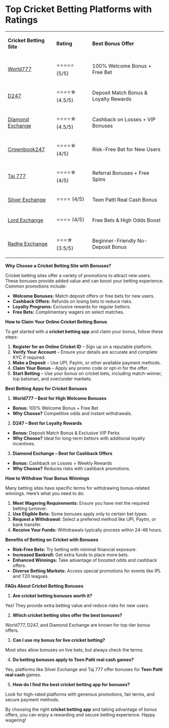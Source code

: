 <h1><strong>Top Cricket Betting Platforms with Ratings</strong></h1>
<table>
<tbody>
<tr>
<td>
<p><strong>Cricket Betting Site</strong></p>
</td>
<td>
<p><strong>Rating</strong></p>
</td>
<td>
<p><strong>Best Bonus Offer</strong></p>
</td>
</tr>
<tr>
<td>
<p><a href="https://world777signup.com/">World777</a></p>
</td>
<td>
<p>⭐⭐⭐⭐⭐ (5/5)</p>
</td>
<td>
<p>100% Welcome Bonus + Free Bet</p>
</td>
</tr>
<tr>
<td>
<p><a href="https://d247signup.com/">D247</a></p>
</td>
<td>
<p>⭐⭐⭐⭐☆ (4.5/5)</p>
</td>
<td>
<p>Deposit Match Bonus &amp; Loyalty Rewards</p>
</td>
</tr>
<tr>
<td>
<p><a href="http://diamondsexchangecom.com/">Diamond Exchange</a></p>
</td>
<td>
<p>⭐⭐⭐⭐☆ (4.5/5)</p>
</td>
<td>
<p>Cashback on Losses + VIP Bonuses</p>
</td>
</tr>
<tr>
<td>
<p><a href="https://fairbet7signup.com/">Crownbook247</a></p>
</td>
<td>
<p>⭐⭐⭐⭐☆ (4/5)</p>
</td>
<td>
<p>Risk-Free Bet for New Users</p>
</td>
</tr>
<tr>
<td>
<p><a href="https://taj007com.com/">Taj 777</a></p>
</td>
<td>
<p>⭐⭐⭐⭐☆ (4/5)</p>
</td>
<td>
<p>Referral Bonuses + Free Spins</p>
</td>
</tr>
<tr>
<td>
<p><a href="https://silverrexchcom.com/">Silver Exchange</a></p>
</td>
<td>
<p>⭐⭐⭐⭐ (4/5)</p>
</td>
<td>
<p>Teen Patti Real Cash Bonus</p>
</td>
</tr>
<tr>
<td>
<p><a href="https://lordsexchangeid.com/">Lord Exchange</a></p>
</td>
<td>
<p>⭐⭐⭐⭐ (4/5)</p>
</td>
<td>
<p>Free Bets &amp; High Odds Boost</p>
</td>
</tr>
<tr>
<td>
<p><a href="https://radheexchxyz.com/">Radhe Exchange</a></p>
</td>
<td>
<p>⭐⭐⭐☆ (3.5/5)</p>
</td>
<td>
<p>Beginner-Friendly No-Deposit Bonus</p>
</td>
</tr>
</tbody>
</table>
<p><strong>Why Choose a Cricket Betting Site with Bonuses?</strong></p>
<p>Cricket betting sites offer a variety of promotions to attract new users. These bonuses provide added value and can boost your betting experience. Common promotions include:</p>
<ul>
<li><strong>Welcome Bonuses:</strong> Match deposit offers or free bets for new users.</li>
<li><strong>Cashback Offers:</strong> Refunds on losing bets to reduce risks.</li>
<li><strong>Loyalty Programs:</strong> Exclusive rewards for regular bettors.</li>
<li><strong>Free Bets:</strong> Complimentary wagers on select matches.</li>
</ul>
<p><strong>How to Claim Your Online Cricket Betting Bonus</strong></p>
<p>To get started with a <strong>cricket betting app</strong> and claim your bonus, follow these steps:</p>
<ol>
<li><strong>Register for an Online Cricket ID</strong> &ndash; Sign up on a reputable platform.</li>
<li><strong>Verify Your Account</strong> &ndash; Ensure your details are accurate and complete KYC if required.</li>
<li><strong>Make a Deposit</strong> &ndash; Use UPI, Paytm, or other available payment methods.</li>
<li><strong>Claim Your Bonus</strong> &ndash; Apply any promo code or opt-in for the offer.</li>
<li><strong>Start Betting</strong> &ndash; Use your bonus on cricket bets, including match-winner, top batsman, and over/under markets.</li>
</ol>
<p><strong>Best Betting Apps for Cricket Bonuses</strong></p>
<ol>
<li><strong> World777 &ndash; Best for High Welcome Bonuses</strong></li>
</ol>
<ul>
<li><strong>Bonus:</strong> 100% Welcome Bonus + Free Bet</li>
<li><strong>Why Choose?</strong> Competitive odds and instant withdrawals.</li>
</ul>
<ol start="2">
<li><strong> D247 &ndash; Best for Loyalty Rewards</strong></li>
</ol>
<ul>
<li><strong>Bonus:</strong> Deposit Match Bonus &amp; Exclusive VIP Perks</li>
<li><strong>Why Choose?</strong> Ideal for long-term bettors with additional loyalty incentives.</li>
</ul>
<ol start="3">
<li><strong> Diamond Exchange &ndash; Best for Cashback Offers</strong></li>
</ol>
<ul>
<li><strong>Bonus:</strong> Cashback on Losses + Weekly Rewards</li>
<li><strong>Why Choose?</strong> Reduces risks with cashback promotions.</li>
</ul>
<p><strong>How to Withdraw Your Bonus Winnings</strong></p>
<p>Many betting sites have specific terms for withdrawing bonus-related winnings. Here&rsquo;s what you need to do:</p>
<ol>
<li><strong>Meet Wagering Requirements:</strong> Ensure you have met the required betting turnover.</li>
<li><strong>Use Eligible Bets:</strong> Some bonuses apply only to certain bet types.</li>
<li><strong>Request a Withdrawal:</strong> Select a preferred method like UPI, Paytm, or bank transfer.</li>
<li><strong>Receive Your Funds:</strong> Withdrawals typically process within 24-48 hours.</li>
</ol>
<p><strong>Benefits of Betting on Cricket with Bonuses</strong></p>
<ul>
<li><strong>Risk-Free Bets:</strong> Try betting with minimal financial exposure.</li>
<li><strong>Increased Bankroll:</strong> Get extra funds to place more bets.</li>
<li><strong>Enhanced Winnings:</strong> Take advantage of boosted odds and cashback offers.</li>
<li><strong>Diverse Betting Markets:</strong> Access special promotions for events like IPL and T20 leagues.</li>
</ul>
<p><strong>FAQs About Cricket Betting Bonuses</strong></p>
<ol>
<li><strong> Are cricket betting bonuses worth it?</strong></li>
</ol>
<p>Yes! They provide extra betting value and reduce risks for new users.</p>
<ol start="2">
<li><strong> Which cricket betting sites offer the best bonuses?</strong></li>
</ol>
<p>World777, D247, and Diamond Exchange are known for top-tier bonus offers.</p>
<ol start="3">
<li><strong> Can I use my bonus for live cricket betting?</strong></li>
</ol>
<p>Most sites allow bonuses on live bets, but always check the terms.</p>
<ol start="4">
<li><strong> Do betting bonuses apply to Teen Patti real cash games?</strong></li>
</ol>
<p>Yes, platforms like Silver Exchange and Taj 777 offer bonuses for <strong>Teen Patti real cash</strong> games.</p>
<ol start="5">
<li><strong> How do I find the best cricket betting app for bonuses?</strong></li>
</ol>
<p>Look for high-rated platforms with generous promotions, fair terms, and secure payment methods.</p>
<p>By choosing the right <strong>cricket betting app</strong> and taking advantage of bonus offers, you can enjoy a rewarding and secure betting experience. Happy wagering!</p>

